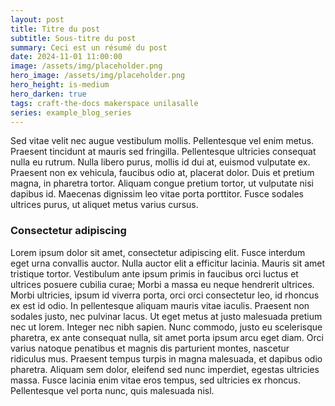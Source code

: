 ```yaml
---
layout: post
title: Titre du post
subtitle: Sous-titre du post
summary: Ceci est un résumé du post
date: 2024-11-01 11:00:00
image: /assets/img/placeholder.png
hero_image: /assets/img/placeholder.png
hero_height: is-medium
hero_darken: true
tags: craft-the-docs makerspace unilasalle
series: example_blog_series
---
```


Sed vitae velit nec augue vestibulum mollis. Pellentesque vel enim metus. Praesent tincidunt at mauris sed fringilla. Pellentesque ultricies consequat nulla eu rutrum. Nulla libero purus, mollis id dui at, euismod vulputate ex. Praesent non ex vehicula, faucibus odio at, placerat dolor. Duis et pretium magna, in pharetra tortor. Aliquam congue pretium tortor, ut vulputate nisi dapibus id. Maecenas dignissim leo vitae porta porttitor. Fusce sodales ultrices purus, ut aliquet metus varius cursus.

### Consectetur adipiscing

Lorem ipsum dolor sit amet, consectetur adipiscing elit. Fusce interdum eget urna convallis auctor. Nulla auctor elit a efficitur lacinia. Mauris sit amet tristique tortor. Vestibulum ante ipsum primis in faucibus orci luctus et ultrices posuere cubilia curae; Morbi a massa eu neque hendrerit ultrices. Morbi ultricies, ipsum id viverra porta, orci orci consectetur leo, id rhoncus ex est id odio. In pellentesque aliquam mauris vitae iaculis. Praesent non sodales justo, nec pulvinar lacus. Ut eget metus at justo malesuada pretium nec ut lorem. Integer nec nibh sapien. Nunc commodo, justo eu scelerisque pharetra, ex ante consequat nulla, sit amet porta ipsum arcu eget diam. Orci varius natoque penatibus et magnis dis parturient montes, nascetur ridiculus mus. Praesent tempus turpis in magna malesuada, et dapibus odio pharetra. Aliquam sem dolor, eleifend sed nunc imperdiet, egestas ultricies massa. Fusce lacinia enim vitae eros tempus, sed ultricies ex rhoncus. Pellentesque vel porta nunc, quis malesuada nisl.
